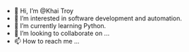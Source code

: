 - 👋 Hi, I’m @Khai Troy
- 👀 I’m interested in software development and automation.
- 🌱 I’m currently learning Python.
- 💞️ I’m looking to collaborate on ...
- 📫 How to reach me ...

<!---
khaido117/khaido117 is a ✨ special ✨ repository because its `README.md` (this file) appears on your GitHub profile.
You can click the Preview link to take a look at your changes.
--->
